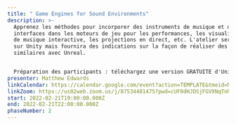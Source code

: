 ```yaml
---
title: " Game Engines for Sound Environments"
description: >-
  Apprenez les méthodes pour incorporer des instruments de musique et des
  interfaces dans les moteurs de jeu pour les performances, les visualisateurs
  de musique interactive, les projections en direct, etc. L'atelier sera basé
  sur Unity mais fournira des indications sur la façon de réaliser des effets
  similaires avec Unreal.


  Préparation des participants : téléchargez une version GRATUITE d'Unity sur [http://unity3d.com/ ](http://unity3d.com/)(je recommande la licence 'Individual', mais si vous préférez simplement observer l'atelier, c'est également possible).
presenter: Matthew Edwards
linkCalendar: https://calendar.google.com/event?action=TEMPLATE&tmeid=NGk2cmdsbHA3czJhcm1xMXFuNmo5b3JzOWYgY19tcnJybXZ0ZWhqcThyc3A2ajJmdHVjbGJyc0Bn&tmsrc=c_mrrrmvtehjq8rsp6j2ftuclbrs%40group.calendar.google.com
linkZoom: https://us02web.zoom.us/j/87534481475?pwd=cUF0dHJDSjFGVXNqTnNiNm9HSC9NUT09
start: 2022-02-21T19:00:00.000Z
end: 2022-02-21T22:00:00.000Z
phaseNumber: 2
---
```

